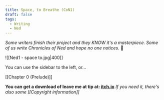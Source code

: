 ```yaml
---
title: Space, to Breathe (CoN1)
draft: false
tags:
  - Writing
  - Ned
---
```

*Some writers finish their project and they KNOW it's a masterpiece. Some of us write Chronicles of Ned and hope no one notices.* 🤣

![[Ned1 - space to.jpg|400]]

You can use the sidebar to the left, or...

[[Chapter 0 (Prelude)]]

**You can get a download of leave me at tip at: [itch.io](https://hexdsl.itch.io/ned1)** 
*If you need it, there's also some [[Copyright information]]*